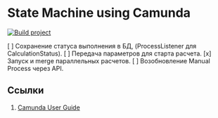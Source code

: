 # State Machine using Camunda

[![Build project](https://github.com/Romanow/camunda-state-machine/actions/workflows/build.yml/badge.svg)](https://github.com/Romanow/camunda-state-machine/actions/workflows/build.yml)

[ ] Сохранение статуса выполнения в БД, (ProcessListener для CalculationStatus).
[ ] Передача параметров для старта расчета.
[x] Запуск и merge параллельных расчетов.
[ ] Возобновление Manual Process через API.

## Ссылки

1. [Camunda User Guide](https://docs.camunda.org/manual/latest/user-guide/)